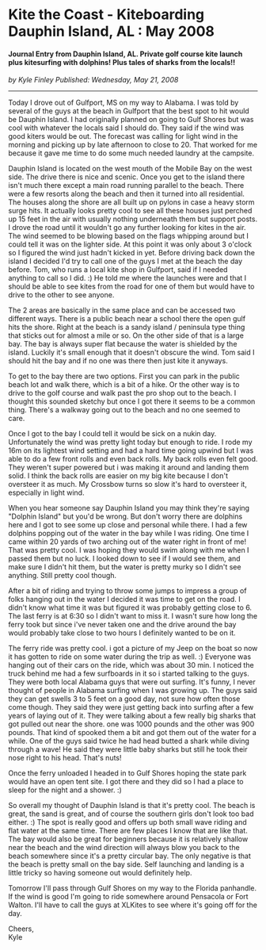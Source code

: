 # Kite the Coast - Kiteboarding Dauphin Island, AL : May 2008

#### Journal Entry from Dauphin Island, AL. Private golf course kite launch plus kitesurfing with dolphins! Plus tales of sharks from the locals!!

_<div class="article-meta-data"> by <span class="article-meta-author" itemprop="author">Kyle Finley</span> Published: <time itemprop="pubdate" datetime="5/21/2008 5:00:00 AM">Wednesday, May 21, 2008</time></div>_

---

Today I drove out of Gulfport, MS on my way to Alabama. I was told by several of the guys at the beach in Gulfport that the best spot to hit would be Dauphin Island. I had originally planned on going to Gulf Shores but was cool with whatever the locals said I should do. They said if the wind was good kiters would be out. The forecast was calling for light wind in the morning and picking up by late afternoon to close to 20. That worked for me because it gave me time to do some much needed laundry at the campsite.

Dauphin Island is located on the west mouth of the Mobile Bay on the west side. The drive there is nice and scenic. Once you get to the island there isn't much there except a main road running parallel to the beach. There were a few resorts along the beach and then it turned into all residential. The houses along the shore are all built up on pylons in case a heavy storm surge hits. It actually looks pretty cool to see all these houses just perched up 15 feet in the air with usually nothing underneath them but support posts. I drove the road until it wouldn't go any further looking for kites in the air. The wind seemed to be blowing based on the flags whipping around but I could tell it was on the lighter side. At this point it was only about 3 o'clock so I figured the wind just hadn't kicked in yet. Before driving back down the island I decided I'd try to call one of the guys I met at the beach the day before. Tom, who runs a local kite shop in Gulfport, said if I needed anything to call so I did. :) He told me where the launches were and that I should be able to see kites from the road for one of them but would have to drive to the other to see anyone.

The 2 areas are basically in the same place and can be accessed two different ways. There is a public beach near a school there the open gulf hits the shore. Right at the beach is a sandy island / peninsula type thing that sticks out for almost a mile or so. On the other side of that is a large bay. The bay is always super flat because the water is shielded by the island. Luckily it's small enough that it doesn't obscure the wind. Tom said I should hit the bay and if no one was there then just kite it anyways.

To get to the bay there are two options. First you can park in the public beach lot and walk there, which is a bit of a hike. Or the other way is to drive to the golf course and walk past the pro shop out to the beach. I thought this sounded sketchy but once I got there it seems to be a common thing. There's a walkway going out to the beach and no one seemed to care.

Once I got to the bay I could tell it would be sick on a nukin day. Unfortunately the wind was pretty light today but enough to ride. I rode my 16m on its lightest wind setting and had a hard time going upwind but I was able to do a few front rolls and even back rolls. My back rolls even felt good. They weren't super powered but i was making it around and landing them solid. I think the back rolls are easier on my big kite because I don't oversteer it as much. My Crossbow turns so slow it's hard to oversteer it, especially in light wind.

When you hear someone say Dauphin Island you may think they're saying "Dolphin Island" but you'd be wrong. But don't worry there are dolphins here and I got to see some up close and personal while there. I had a few dolphins popping out of the water in the bay while I was riding. One time I came within 20 yards of two arching out of the water right in front of me! That was pretty cool. I was hoping they would swim along with me when I passed them but no luck. I looked down to see if I would see them, and make sure I didn't hit them, but the water is pretty murky so I didn't see anything. Still pretty cool though.

After a bit of riding and trying to throw some jumps to impress a group of folks hanging out in the water I decided it was time to get on the road. I didn't know what time it was but figured it was probably getting close to 6. The last ferry is at 6:30 so I didn't want to miss it. I wasn't sure how long the ferry took but since i've never taken one and the drive around the bay would probably take close to two hours I definitely wanted to be on it.

The ferry ride was pretty cool. i got a picture of my Jeep on the boat so now it has gotten to ride on some water during the trip as well. :) Everyone was hanging out of their cars on the ride, which was about 30 min. I noticed the truck behind me had a few surfboards in it so i started talking to the guys. They were both local Alabama guys that were out surfing. It's funny, I never thought of people in Alabama surfing when I was growing up. The guys said they can get swells 3 to 5 feet on a good day, not sure how often those come though. They said they were just getting back into surfing after a few years of laying out of it. They were talking about a few really big sharks that got pulled out near the shore. one was 1000 pounds and the other was 900 pounds. That kind of spooked them a bit and got them out of the water for a while. One of the guys said twice he had head butted a shark while diving through a wave! He said they were little baby sharks but still he took their nose right to his head. That's nuts!

Once the ferry unloaded I headed in to Gulf Shores hoping the state park would have an open tent site. I got there and they did so I had a place to sleep for the night and a shower. :)

So overall my thought of Dauphin Island is that it's pretty cool. The beach is great, the sand is great, and of course the southern girls don't look too bad either. :) The spot is really good and offers up both small wave riding and flat water at the same time. There are few places I know that are like that. The bay would also be great for beginners because it is relatively shallow near the beach and the wind direction will always blow you back to the beach somewhere since it's a pretty circular bay. The only negative is that the beach is pretty small on the bay side. Self launching and landing is a little tricky so having someone out would definitely help.

Tomorrow I'll pass through Gulf Shores on my way to the Florida panhandle. If the wind is good I'm going to ride somewhere around Pensacola or Fort Walton. I'll have to call the guys at XLKites to see where it's going off for the day.

<div style="text-indent: 0;">
Cheers,<br>
Kyle
</div>
